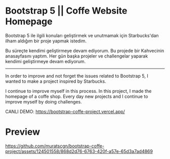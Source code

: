 # Bootstrap 5 || Coffe Website Homepage
Bootstrap 5 ile ilgili konuları geliştirmek ve unutmamak için Starbucks'dan ilham aldığım bir proje yapmak istedim.

Bu süreçte kendimi geliştirmeye devam ediyorum. Bu projede bir Kahvecinin anasayfasını yaptım. Her gün başka projeler ve 
challengelar yaparak kendimi geliştirmeye devam ediyorum.

--------------------------------------------------------------------------------

In order to improve and not forget the issues related to Bootstrap 5, I wanted to make a project inspired by Starbucks.

I continue to improve myself in this process. In this project, I made the homepage of a coffe shop. Every day new projects and
I continue to improve myself by doing challenges.

CANLI DEMO: https://bootstrap-coffe-project.vercel.app/

# Preview

https://github.com/muratscgn/bootstrap-coffe-project/assets/124501558/868d2d76-6763-420f-a57e-65d3a7ad4869



